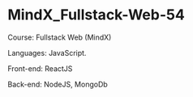# MindX_Fullstack-Web-54

Course: Fullstack Web (MindX)

Languages: JavaScript.

Front-end: ReactJS

Back-end: NodeJS, MongoDb
